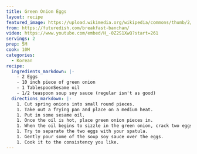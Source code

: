 ```yaml
---
title: Green Onion Eggs
layout: recipe
featured_image: https://upload.wikimedia.org/wikipedia/commons/thumb/2/23/Fried_eggs.jpg/800px-Fried_eggs.jpg
from: https://futuredish.com/breakfast-banchan/
video: https://www.youtube.com/embed/H_-0Z2S1XwQ?start=261
servings: 2
prep: 5M
cook: 10M
categories:
  - Korean
recipe:
  ingredients_markdown: |-
    - 2 Eggs
    - 10 inch piece of green onion
    - 1 TablespoonSesame oil
    - 1/2 teaspoon soup soy sauce (regular isn't as good)
  directions_markdown: |-
    1. Cut spring onions into small round pieces.
    1. Take out a frying pan and place on a medium heat.
    1. Put in some sesame oil.
    1. Once the oil is hot, place green onion pieces in.
    1. When the oil begins to sizzle in the green onion, crack two eggs into the pan.
    1. Try to separate the two eggs with your spatula.
    1. Gently pour some of the soup soy sauce over the eggs.
    1. Cook it to the consistency you like.
---
```

